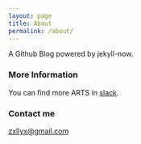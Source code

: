```yaml
---
layout: page
title: About
permalink: /about/
---
```


A Github Blog powered by jekyll-now.

### More Information

You can find more ARTS in [slack](https://join.slack.com/t/mntfun/shared_invite/enQtNDk1MzM3NTQ0OTE4LTIzODYwNWZkMmI4NDljMDdhNWNjOTRmNmFiNjdjNzFkOTI5OTk5YjRiODQyMGMxMzZjZmVjNmIzZDI0YWI5Y2E).

### Contact me

[zxllyx@gmail.com](mailto:zxllyx@gmail.com)

